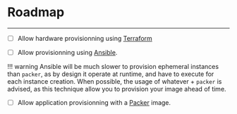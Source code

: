# Roadmap
---



<!-- - Core services:
  - [ ] HTTP gate
  - [ ] provisionner
  - [ ] Instances API -->
- [ ] Allow hardware provisionning using [Terraform](https://github.com/hashicorp/terraform)
- [ ] Allow provisionning using [Ansible](https://github.com/ansible/ansible).


!!! warning
    Ansible will be much slower to provision ephemeral instances than `packer`, as
    by design it operate at runtime, and have to execute for each instance creation. When possible, the usage
    of whatever + `packer` is advised, as this technique allow you to provision your image ahead of time.


- [ ] Allow application provisionning with a [Packer](https://github.com/hashicorp/packer) image.
